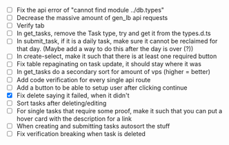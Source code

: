 - [ ] Fix the api error of "cannot find module ../db.types"
- [ ] Decrease the massive amount of gen_lb api requests
- [ ] Verify tab
- [ ] In get_tasks, remove the Task type, try and get it from the types.d.ts
- [ ] In submit_task, if it is a daily task, make sure it cannot be reclaimed for that day. (Maybe add a way to do this after the day is over (?))
- [ ] In create-select, make it such that there is at least one required button
- [ ] Fix table repaginating on task update, it should stay where it was
- [ ] In get_tasks do a secondary sort for amount of vps (higher = better)
- [ ] Add code verification for every single api route
- [ ] Add a button to be able to setup user after clicking continue
- [x] Fix delete saying it failed, when it didn't
- [ ] Sort tasks after deleting/editing
- [ ] For single tasks that require some proof, make it such that you can put a hover card with the description for a link
- [ ] When creating and submitting tasks autosort the stuff
- [ ] Fix verification breaking when task is deleted
